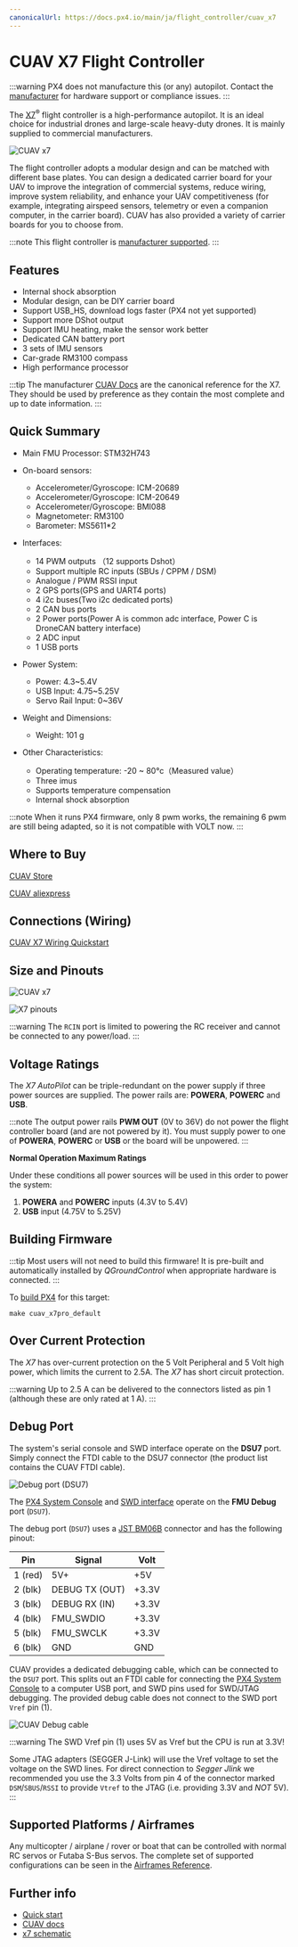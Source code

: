 ```yaml
---
canonicalUrl: https://docs.px4.io/main/ja/flight_controller/cuav_x7
---
```


# CUAV X7 Flight Controller

:::warning PX4 does not manufacture this (or any) autopilot. Contact the [manufacturer](https://www.cuav.net) for hardware support or compliance issues.
:::

The [X7](http://doc.cuav.net/flight-controller/x7/en/x7.html)<sup>&reg;</sup> flight controller is a high-performance autopilot. It is an ideal choice for industrial drones and large-scale heavy-duty drones. It is mainly supplied to commercial manufacturers.

![CUAV x7](../../assets/flight_controller/cuav_x7/x7.jpg)

The flight controller adopts a modular design and can be matched with different base plates. You can design a dedicated carrier board for your UAV to improve the integration of commercial systems, reduce wiring, improve system reliability, and enhance your UAV competitiveness (for example, integrating airspeed sensors, telemetry or even a companion computer, in the carrier board). CUAV has also provided a variety of carrier boards for you to choose from.

:::note
This flight controller is [manufacturer supported](../flight_controller/autopilot_manufacturer_supported.md).
:::

## Features

- Internal shock absorption
- Modular design, can be DIY carrier board
- Support USB_HS, download logs faster (PX4 not yet supported)
- Support more DShot output
- Support IMU heating, make the sensor work better
- Dedicated CAN battery port
- 3 sets of IMU sensors
- Car-grade RM3100 compass
- High performance processor

:::tip
The manufacturer [CUAV Docs](https://doc.cuav.net/flight-controller/x7/en/) are the canonical reference for the X7. They should be used by preference as they contain the most complete and up to date information.
:::

## Quick Summary

- Main FMU Processor: STM32H743
- On-board sensors:

  - Accelerometer/Gyroscope: ICM-20689
  - Accelerometer/Gyroscope: ICM-20649
  - Accelerometer/Gyroscope: BMI088
  - Magnetometer: RM3100
  - Barometer: MS5611\*2

- Interfaces:
  - 14 PWM outputs （12 supports Dshot）
  - Support multiple RC inputs (SBUs / CPPM / DSM)
  - Analogue / PWM RSSI input
  - 2 GPS ports(GPS and UART4 ports)
  - 4 i2c buses(Two i2c dedicated ports)
  - 2 CAN bus ports
  - 2 Power ports(Power A is common adc interface, Power C is DroneCAN battery interface)
  - 2 ADC input
  - 1 USB ports
- Power System:
  - Power: 4.3~5.4V
  - USB Input: 4.75~5.25V
  - Servo Rail Input: 0~36V
- Weight and Dimensions:
  - Weight: 101 g
- Other Characteristics:
  - Operating temperature: -20 ~ 80°c（Measured value）
  - Three imus
  - Supports temperature compensation
  - Internal shock absorption

:::note
When it runs PX4 firmware, only 8 pwm works, the remaining 6 pwm are still being adapted, so it is not compatible with VOLT now.
:::

## Where to Buy

[CUAV Store](https://store.cuav.net)

[CUAV aliexpress](https://www.aliexpress.com/item/4001042683738.html?spm=a2g0o.detail.1000060.2.1ebb2a9d3WDryi&gps-id=pcDetailBottomMoreThisSeller&scm=1007.13339.169870.0&scm_id=1007.13339.169870.0&scm-url=1007.13339.169870.0&pvid=f0df2481-1c0a-44eb-92a4-9c11c6cb3d06&_t=gps-id:pcDetailBottomMoreThisSeller,scm-url:1007.13339.169870.0,pvid:f0df2481-1c0a-44eb-92a4-9c11c6cb3d06,tpp_buckets:668%230%23131923%2320_668%23808%234094%23518_668%23888%233325%2319_668%234328%2319934%23630_668%232846%238115%23807_668%232717%237566%23827_668%231000022185%231000066058%230_668%233468%2315607%2376)

## Connections (Wiring)

[CUAV X7 Wiring Quickstart](http://doc.cuav.net/flight-controller/x7/en/quick-start/quick-start-x7.html)

## Size and Pinouts

![CUAV x7](../../assets/flight_controller/cuav_x7/x7-size.jpg)

![X7 pinouts](../../assets/flight_controller/cuav_x7/x7-pinouts.jpg)

:::warning
The `RCIN` port is limited to powering the RC receiver and cannot be connected to any power/load.
:::

## Voltage Ratings

The _X7 AutoPilot_ can be triple-redundant on the power supply if three power sources are supplied. The power rails are: **POWERA**, **POWERC** and **USB**.

:::note
The output power rails **PWM OUT** (0V to 36V) do not power the flight controller board (and are not powered by it). You must supply power to one of **POWERA**, **POWERC** or **USB** or the board will be unpowered.
:::

**Normal Operation Maximum Ratings**

Under these conditions all power sources will be used in this order to power the system:

1. **POWERA** and **POWERC** inputs (4.3V to 5.4V)
2. **USB** input (4.75V to 5.25V)

## Building Firmware

:::tip
Most users will not need to build this firmware! It is pre-built and automatically installed by _QGroundControl_ when appropriate hardware is connected.
:::

To [build PX4](../dev_setup/building_px4.md) for this target:

```
make cuav_x7pro_default
```

## Over Current Protection

The _X7_ has over-current protection on the 5 Volt Peripheral and 5 Volt high power, which limits the current to 2.5A. The _X7_ has short circuit protection.

:::warning
Up to 2.5 A can be delivered to the connectors listed as pin 1 (although these are only rated at 1 A).
:::

## Debug Port

The system's serial console and SWD interface operate on the **DSU7** port. Simply connect the FTDI cable to the DSU7 connector (the product list contains the CUAV FTDI cable).

![Debug port (DSU7)](../../assets/flight_controller/cuav_v5_plus/debug_port_dsu7.jpg)

The [PX4 System Console](../debug/system_console.md) and [SWD interface](../debug/swd_debug.md) operate on the **FMU Debug** port (`DSU7`).

The debug port (`DSU7`) uses a [JST BM06B](https://www.digikey.com.au/product-detail/en/jst-sales-america-inc/BM06B-GHS-TBT-LF-SN-N/455-1582-1-ND/807850) connector and has the following pinout:

| Pin     | Signal         | Volt  |
| ------- | -------------- | ----- |
| 1 (red) | 5V+            | +5V   |
| 2 (blk) | DEBUG TX (OUT) | +3.3V |
| 3 (blk) | DEBUG RX (IN)  | +3.3V |
| 4 (blk) | FMU_SWDIO      | +3.3V |
| 5 (blk) | FMU_SWCLK      | +3.3V |
| 6 (blk) | GND            | GND   |

CUAV provides a dedicated debugging cable, which can be connected to the `DSU7` port. This splits out an FTDI cable for connecting the [PX4 System Console](../debug/system_console.md) to a computer USB port, and SWD pins used for SWD/JTAG debugging. The provided debug cable does not connect to the SWD port `Vref` pin (1).

![CUAV Debug cable](../../assets/flight_controller/cuav_v5_plus/cuav_v5_debug_cable.jpg)

:::warning
The SWD Vref pin (1) uses 5V as Vref but the CPU is run at 3.3V!

Some JTAG adapters (SEGGER J-Link) will use the Vref voltage to set the voltage on the SWD lines. For direct connection to _Segger Jlink_ we recommended you use the 3.3 Volts from pin 4 of the connector marked `DSM`/`SBUS`/`RSSI` to provide `Vtref` to the JTAG (i.e. providing 3.3V and _NOT_ 5V).
:::

## Supported Platforms / Airframes

Any multicopter / airplane / rover or boat that can be controlled with normal RC servos or Futaba S-Bus servos. The complete set of supported configurations can be seen in the [Airframes Reference](../airframes/airframe_reference.md).

## Further info

- [Quick start](http://doc.cuav.net/flight-controller/x7/en/quick-start/quick-start-x7.html)
- [CUAV docs](http://doc.cuav.net)
- [x7 schematic](https://github.com/cuav/hardware/tree/master/X7_Autopilot)
